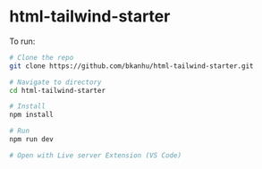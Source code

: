 # html-tailwind-starter

To run:

```bash
# Clone the repo
git clone https://github.com/bkanhu/html-tailwind-starter.git

# Navigate to directory
cd html-tailwind-starter

# Install
npm install

# Run
npm run dev

# Open with Live server Extension (VS Code)
```
